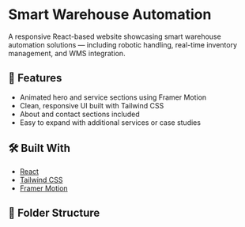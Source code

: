 # Smart Warehouse Automation

A responsive React-based website showcasing smart warehouse automation solutions — including robotic handling, real-time inventory management, and WMS integration.

## 🚀 Features

- Animated hero and service sections using Framer Motion
- Clean, responsive UI built with Tailwind CSS
- About and contact sections included
- Easy to expand with additional services or case studies

## 🛠️ Built With

- [React](https://reactjs.org/)
- [Tailwind CSS](https://tailwindcss.com/)
- [Framer Motion](https://www.framer.com/motion/)

## 📂 Folder Structure

